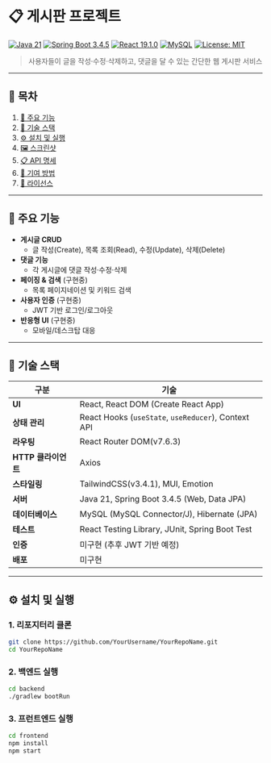 # 📋 게시판 프로젝트

[![Java 21](https://img.shields.io/badge/Java-21-blue)](https://www.oracle.com/java/)
[![Spring Boot 3.4.5](https://img.shields.io/badge/Spring%20Boot-3.4.5-brightgreen)](https://spring.io/projects/spring-boot)
[![React 19.1.0](https://img.shields.io/badge/React-19.1.0-blue)](https://reactjs.org/)
[![MySQL](https://img.shields.io/badge/MySQL-8.0-orange)](https://www.mysql.com/)
[![License: MIT](https://img.shields.io/badge/License-MIT-yellow.svg)](./LICENSE)

> 사용자들이 글을 작성·수정·삭제하고, 댓글을 달 수 있는 간단한 웹 게시판 서비스

---

## 📑 목차

1. [🚀 주요 기능](#-주요-기능)  
2. [🧰 기술 스택](#-기술-스택)  
3. [⚙️ 설치 및 실행](#️-설치-및-실행)  
4. [🖼️ 스크린샷](#️-스크린샷)  
5. [📋 API 명세](#️-api-명세)  
6. [🤝 기여 방법](#-기여-방법)  
7. [📄 라이선스](#-라이선스)  

---

## 🚀 주요 기능

- **게시글 CRUD** 
  - 글 작성(Create), 목록 조회(Read), 수정(Update), 삭제(Delete)
- **댓글 기능** 
  - 각 게시글에 댓글 작성·수정·삭제
- **페이징 & 검색** (구현중)
  - 목록 페이지네이션 및 키워드 검색
- **사용자 인증** (구현중)  
  - JWT 기반 로그인/로그아웃
- **반응형 UI** (구현중)  
  - 모바일/데스크탑 대응

---

## 🧰 기술 스택

| 구분            | 기술                                                         |
| -------------- | ------------------------------------------------------------ |
| **UI**         | React, React DOM (Create React App)                          |
| **상태 관리**   | React Hooks (`useState`, `useReducer`), Context API          |
| **라우팅**      | React Router DOM(v7.6.3)                                      |
| **HTTP 클라이언트** | Axios                                                      |
| **스타일링**     | TailwindCSS(v3.4.1), MUI, Emotion                            |
| **서버**        | Java 21, Spring Boot 3.4.5 (Web, Data JPA)                   |
| **데이터베이스** | MySQL (MySQL Connector/J), Hibernate (JPA)                   |
| **테스트**      | React Testing Library, JUnit, Spring Boot Test               |
| **인증**        | 미구현 (추후 JWT 기반 예정)                                       |
| **배포**        | 미구현                                                       |

---

## ⚙️ 설치 및 실행


### 1. 리포지터리 클론
```bash
git clone https://github.com/YourUsername/YourRepoName.git
cd YourRepoName
```

### 2. 백엔드 실행
```bash
cd backend
./gradlew bootRun
```

### 3. 프런트엔드 실행
```bash
cd frontend
npm install
npm start
```